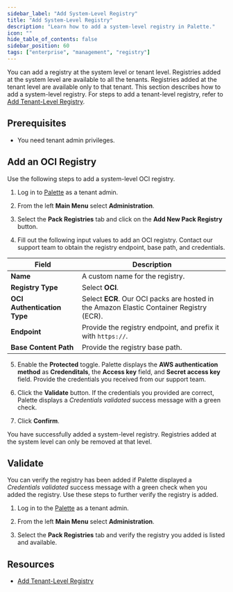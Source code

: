 ```yaml
---
sidebar_label: "Add System-Level Registry"
title: "Add System-Level Registry"
description: "Learn how to add a system-level registry in Palette."
icon: ""
hide_table_of_contents: false
sidebar_position: 60
tags: ["enterprise", "management", "registry"]
---
```


You can add a registry at the system level or tenant level. Registries added at the system level are available to all the tenants. Registries added at the tenant level are available only to that tenant. This section describes how to add a system-level registry. For steps to add a tenant-level registry, refer to [Add Tenant-Level Registry](../../tenant-settings/add-registry.md). 

## Prerequisites

- You need tenant admin privileges. 

## Add an OCI Registry

Use the following steps to add a system-level OCI registry.

1. Log in to [Palette](https://console.spectrocloud.com) as a tenant admin.

2. From the left **Main Menu** select **Administration**. 

3. Select the **Pack Registries** tab and click on the **Add New Pack Registry** button.

4. Fill out the following input values to add an OCI registry. Contact our support team to obtain the registry endpoint, base path, and credentials.

  | **Field**            | **Description**                   |
  |----------------------|-----------------------------------|
  | **Name**                 |  A custom name for the registry.  |
  | **Registry Type**        |  Select **OCI**.                  |
  | **OCI Authentication Type**  |  Select **ECR**. Our OCI packs are hosted in the Amazon Elastic Container Registry (ECR). |
  | **Endpoint**             |  Provide the registry endpoint, and prefix it with `https://`. |
  | **Base Content Path**    |  Provide the registry base path. |

5. Enable the **Protected** toggle. Palette displays the **AWS authentication method** as **Credenditals**, the **Access key** field, and **Secret access key** field. Provide the credentials you received from our support team.

6. Click the **Validate** button. If the credentials you provided are correct, Palette displays a *Credentials validated* success message with a green check.

7. Click **Confirm**.

You have successfully added a system-level registry. Registries added at the system level can only be removed at that level.


## Validate

You can verify the registry has been added if Palette displayed a *Credentials validated* success message with a green check when you added the registry. Use these steps to further verify the registry is added.  

1. Log in to the [Palette](https://console.spectrocloud.com) as a tenant admin.

2. From the left **Main Menu** select **Administration**. 

3. Select the **Pack Registries** tab and verify the registry you added is listed and available.


## Resources

- [Add Tenant-Level Registry](../../tenant-settings/add-registry.md)